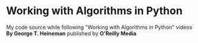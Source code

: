 # Working with Algorithms in Python

My code source while following "Working with Algorithms in Python" videos **By George T. Heineman** published by **O'Reilly Media**
